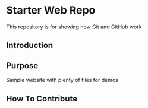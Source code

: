 # Starter Web Repo

This repository is for showing how Git and GitHub work


## Introduction


## Purpose

Sample website with plenty of files for demos

## How To Contribute